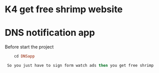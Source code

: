 # K4 get free shrimp website

# DNS notification app

Before start the project 
```ruby
    cd DNSapp
```

```coffee
 So you just have to sign form watch ads then you get free shrimp
```



 
 
